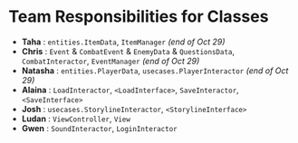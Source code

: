# Team Responsibilities for Classes

- **Taha** : `entities.ItemData`, `ItemManager` *(end of Oct 29)*
- **Chris** : `Event` & `CombatEvent` & `EnemyData` & `QuestionsData`, `CombatInteractor`, `EventManager` *(end of Oct 29)*
- **Natasha** : `entities.PlayerData`, `usecases.PlayerInteractor` *(end of Oct 29)*
- **Alaina** : `LoadInteractor`, `<LoadInterface>`, `SaveInteractor`, `<SaveInterface>`
- **Josh** : `usecases.StorylineInteractor`, `<StorylineInterface>`
- **Ludan** : `ViewController`, `View`
- **Gwen** : `SoundInteractor`, `LoginInteractor`
